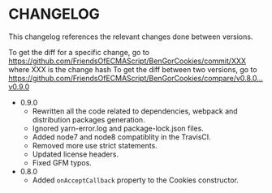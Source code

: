 # CHANGELOG

This changelog references the relevant changes done between versions.

To get the diff for a specific change, go to https://github.com/FriendsOfECMAScript/BenGorCookies/commit/XXX where XXX is the change hash 
To get the diff between two versions, go to https://github.com/FriendsOfECMAScript/BenGorCookies/compare/v0.8.0...v0.9.0

* 0.9.0
    * Rewritten all the code related to dependencies, webpack and distribution packages generation.
    * Ignored yarn-error.log and package-lock.json files.
    * Added node7 and node8 compatiblity in the TravisCI.
    * Removed more use strict statements.
    * Updated license headers.
    * Fixed GFM typos.
* 0.8.0
    * Added `onAcceptCallback` property to the Cookies constructor.
